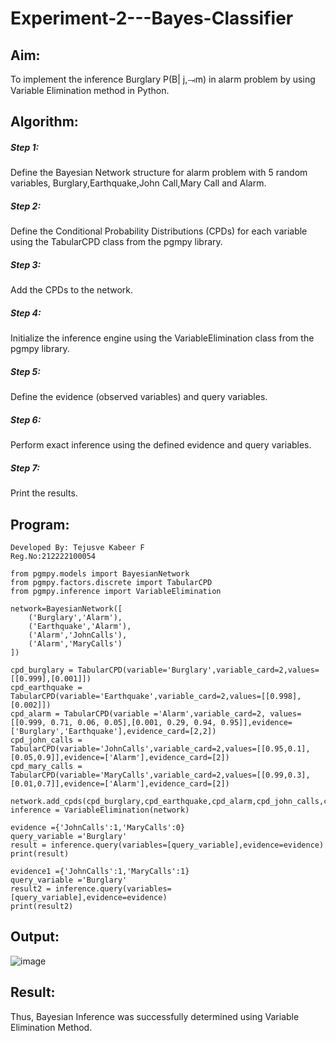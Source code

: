 # Experiment-2---Bayes-Classifier
## Aim:
To implement the inference Burglary P(B| j,⥗m) in alarm problem by using Variable Elimination method in Python.
## Algorithm:
##### Step 1: 
Define the Bayesian Network structure for alarm problem with 5 random variables, Burglary,Earthquake,John Call,Mary Call and Alarm.

##### Step 2: 
Define the Conditional Probability Distributions (CPDs) for each variable using the TabularCPD class from the pgmpy library.

##### Step 3: 
Add the CPDs to the network.

##### Step 4: 
Initialize the inference engine using the VariableElimination class from the pgmpy library.

##### Step 5: 
Define the evidence (observed variables) and query variables.

##### Step 6:
Perform exact inference using the defined evidence and query variables.

##### Step 7: 
Print the results.

## Program:
```
Developed By: Tejusve Kabeer F 
Reg.No:212222100054
```
```
from pgmpy.models import BayesianNetwork
from pgmpy.factors.discrete import TabularCPD
from pgmpy.inference import VariableElimination

network=BayesianNetwork([
    ('Burglary','Alarm'),
    ('Earthquake','Alarm'),
    ('Alarm','JohnCalls'),
    ('Alarm','MaryCalls')
])

cpd_burglary = TabularCPD(variable='Burglary',variable_card=2,values=[[0.999],[0.001]])
cpd_earthquake = TabularCPD(variable='Earthquake',variable_card=2,values=[[0.998],[0.002]])
cpd_alarm = TabularCPD(variable ='Alarm',variable_card=2, values=[[0.999, 0.71, 0.06, 0.05],[0.001, 0.29, 0.94, 0.95]],evidence=['Burglary','Earthquake'],evidence_card=[2,2])
cpd_john_calls = TabularCPD(variable='JohnCalls',variable_card=2,values=[[0.95,0.1],[0.05,0.9]],evidence=['Alarm'],evidence_card=[2])
cpd_mary_calls = TabularCPD(variable='MaryCalls',variable_card=2,values=[[0.99,0.3],[0.01,0.7]],evidence=['Alarm'],evidence_card=[2])

network.add_cpds(cpd_burglary,cpd_earthquake,cpd_alarm,cpd_john_calls,cpd_mary_calls)
inference = VariableElimination(network)

evidence ={'JohnCalls':1,'MaryCalls':0}
query_variable ='Burglary'
result = inference.query(variables=[query_variable],evidence=evidence)
print(result)

evidence1 ={'JohnCalls':1,'MaryCalls':1}
query_variable ='Burglary'
result2 = inference.query(variables=[query_variable],evidence=evidence)
print(result2)
```

## Output:
![image](https://github.com/ManojTella/Ex2---AAI/assets/94883876/f03f2de6-e3e6-46e3-afcf-7d618bfd1525)


## Result:
Thus, Bayesian Inference was successfully determined using Variable Elimination Method.



